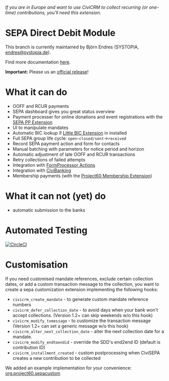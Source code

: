 *If you are in Europe and want to use CiviCRM to collect recurring (or one-time) contributions, you'll need this extension.*

# SEPA Direct Debit Module

This branch is currently maintained by Björn Endres (SYSTOPIA, endres@systopia.de).

Find more documentation [here](https://docs.civicrm.org/civisepa).

**Important:** Please us an [official release](https://github.com/Project60/org.project60.sepa/releases/latest)!

# What it can do

* OOFF and RCUR payments
* SEPA dashboard gives you great status overview
* Payment processer for online donations and event registrations with the [SEPA PP Extension](https://github.com/Project60/org.project60.sepapp)
* UI to manipulate mandates
* Automatic BIC lookup if [Little BIC Extension](https://github.com/Project60/org.project60.bic) in installed
* Full SEPA group life cycle: ``open``-``closed/sent``->``received``
* Record SEPA payment action and form for contacts
* Manual batching with parameters for notice period and horizon
* Automatic adjustment of late OOFF and RCUR transactions
* Retry collections of failed attempts
* Integration with [FormProcessor Actions](https://civicrm.org/extensions/form-processor)
* Integration with [CiviBanking](https://github.com/Project60/CiviBanking)
* Membership payments (with the [Project60 Membership Extension](https://github.com/Project60/org.project60.membership))

# What it can not (yet) do
* automatic submission to the banks

# Automated Testing

[![CircleCI](https://circleci.com/gh/Project60/org.project60.sepa.svg?style=svg)](https://circleci.com/gh/Project60/org.project60.sepa)


# Customisation

If you need customised mandate references, exclude certain collection dates, or add a custom transaction message to the collection, you want to create a sepa customization extension implementing the following hooks:
* `civicrm_create_mandate` - to generate custom mandate reference numbers
* `civicrm_defer_collection_date` - to avoid days when your bank won't accept collections. (Version 1.2+ can skip weekends w/o this hook)
* `civicrm_modify_txmessage` - to customize the transaction message (Version 1.2+ can set a generic message w/o this hook)
* `civicrm_alter_next_collection_date` - alter the next collection date for a mandate.
* `civicrm_modify_endtoendid` - override the SDD's end2end ID (default is contribution ID)
* `civicrm_installment_created` - custom postprocessing when CiviSEPA creates a new contribution to be collected

We added an example implementation for your convenience: [org.project60.sepacustom](https://github.com/Project60/sepa_dd/tree/master/org.project60.sepacustom)

